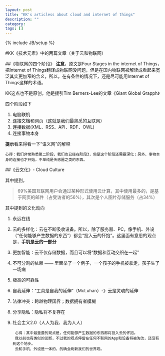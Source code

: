 ```yaml
---
layout: post
title: "KK's articless about cloud and internet of things"
description: ""
category: 
tags: []
---
```

{% include JB/setup %}

#KK《技术元素》中的两篇文章（关于云和物联网）

##《物联网的四个阶段》
**注意**，原文是Four Stages in the internet of Things，把Internet of Things翻译成物联网没问题，但是在国内物联网被解读成看起来宽泛其实更加窄的含义，所以，在有条件的情况下，还是尽可能用Internet of Things这样的术语。

KK这点也不是原创，他是援引Tim Berners-Lee的文章《Giant Global Grapph》

四个阶段如下

1. 电脑联机
2. 连接文档和网页（这就是我们最熟悉的互联网）
3. 连接数据(XML、RSS、API、RDF、OWL)
4. 连接事物本身

**提示**看来得看一下“语义网”的解释

	心得：我们非常熟悉第二阶段，我们也已经在阶段3，但是这个阶段还需要深化；另外，事物本身的连接也才开始，不单纯是传感器之类的东西。

##《云文化》- Cloud Culture

其中提到，
> 69%美国互联网用户会通过某种形式使用云计算，其中使用最多的，是基于网页的邮件（占受访者的56%），其次是个人图片存储服务（占34%）

其中提到的文化动向

1. 永远在线
2. 云的多样化：云在不断吸收设备。所以，除了服务器、PC，像手机、外设（“任何能够产生数据的东西”）都会“投入云的怀抱”。这里面有意思的观点是，**手机是云的一部分**
3. 更加智能：云不仅存储数据，而且可以将“数据和互动交织在一起”
4. 不可分割的依赖 —— 里面举了一个例子，一个孩子的手机被拿走，孩子生了一场病
5. 极高的可靠性
6. 自我延伸：“工具是自我的延伸”（McLuhan）-》云是灵魂的延伸
7. 法律冲突：跨越物理国界；数据拥有者模糊
8. 分享隐私：隐私将不复存在
9. 社会主义2.0（人人为我、我为人人）

	
		心得：其中最重要的观点是，任何能够产生数据的东西都将投入云的怀抱。
		我以前也有类似的论断，不过我的观点停留在任何不联网的App和设备将被淘汰，还没有到这个地步。
		云和手机、外设是一体的，的确会刷新我们的世界观。